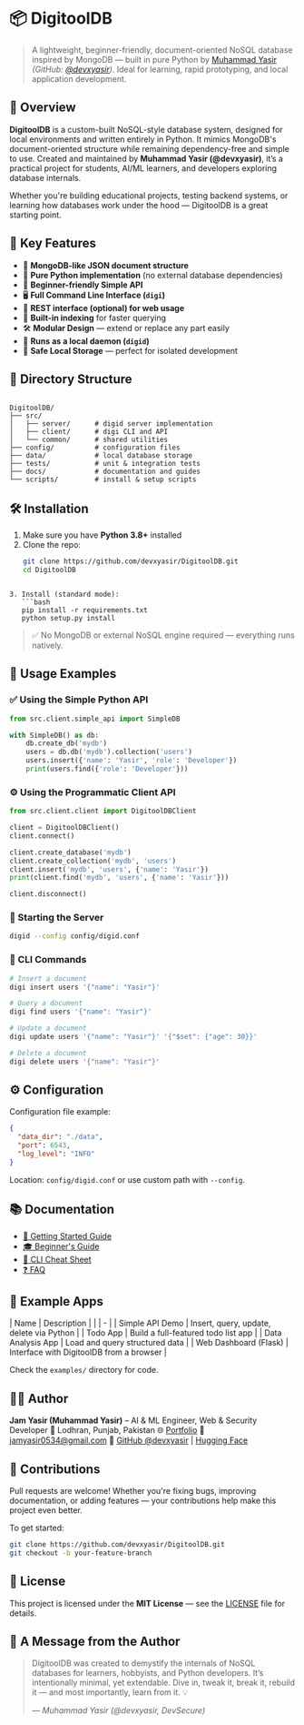 # 📦 DigitoolDB

> A lightweight, beginner-friendly, document-oriented NoSQL database inspired by MongoDB — built in pure Python by [Muhammad Yasir](https://devsecure.netlify.app) *(GitHub: [@devxyasir](https://github.com/devxyasir))*. Ideal for learning, rapid prototyping, and local application development.



## 🧠 Overview

**DigitoolDB** is a custom-built NoSQL-style database system, designed for local environments and written entirely in Python. It mimics MongoDB's document-oriented structure while remaining dependency-free and simple to use. Created and maintained by **Muhammad Yasir (@devxyasir)**, it’s a practical project for students, AI/ML learners, and developers exploring database internals.

Whether you're building educational projects, testing backend systems, or learning how databases work under the hood — DigitoolDB is a great starting point.



## 🚀 Key Features

- 📄 **MongoDB-like JSON document structure**
- 🐍 **Pure Python implementation** (no external database dependencies)
- 🧪 **Beginner-friendly Simple API**
- 🖥️ **Full Command Line Interface (`digi`)**
- 🧰 **REST interface (optional) for web usage**
- 🚀 **Built-in indexing** for faster querying
- 🛠️ **Modular Design** — extend or replace any part easily
- 💾 **Runs as a local daemon (`digid`)**
- 🔐 **Safe Local Storage** — perfect for isolated development



## 📁 Directory Structure

```

DigitoolDB/
├── src/
│   ├── server/      # digid server implementation
│   ├── client/      # digi CLI and API
│   └── common/      # shared utilities
├── config/          # configuration files
├── data/            # local database storage
├── tests/           # unit & integration tests
├── docs/            # documentation and guides
└── scripts/         # install & setup scripts

````



## 🛠 Installation

1. Make sure you have **Python 3.8+** installed
2. Clone the repo:
   ```bash
   git clone https://github.com/devxyasir/DigitoolDB.git
   cd DigitoolDB
````

3. Install (standard mode):
   ```bash
   pip install -r requirements.txt
   python setup.py install
````

> ✅ No MongoDB or external NoSQL engine required — everything runs natively.



## 🧪 Usage Examples

### ✅ Using the Simple Python API

```python
from src.client.simple_api import SimpleDB

with SimpleDB() as db:
    db.create_db('mydb')
    users = db.db('mydb').collection('users')
    users.insert({'name': 'Yasir', 'role': 'Developer'})
    print(users.find({'role': 'Developer'}))
```



### ⚙️ Using the Programmatic Client API

```python
from src.client.client import DigitoolDBClient

client = DigitoolDBClient()
client.connect()

client.create_database('mydb')
client.create_collection('mydb', 'users')
client.insert('mydb', 'users', {'name': 'Yasir'})
print(client.find('mydb', 'users', {'name': 'Yasir'}))

client.disconnect()
```



### 📡 Starting the Server

```bash
digid --config config/digid.conf
```



### 🧾 CLI Commands

```bash
# Insert a document
digi insert users '{"name": "Yasir"}'

# Query a document
digi find users '{"name": "Yasir"}'

# Update a document
digi update users '{"name": "Yasir"}' '{"$set": {"age": 30}}'

# Delete a document
digi delete users '{"name": "Yasir"}'
```



## ⚙️ Configuration

Configuration file example:

```json
{
  "data_dir": "./data",
  "port": 6543,
  "log_level": "INFO"
}
```

Location: `config/digid.conf` or use custom path with `--config`.



## 📚 Documentation

* [📘 Getting Started Guide](docs/getting_started.md)
* [🎓 Beginner's Guide](docs/beginners_guide.md)
* [📎 CLI Cheat Sheet](docs/cheat_sheet.md)
* [❓ FAQ](docs/faq.md)



## 🎉 Example Apps

| Name                  | Description                              |
|  | - |
| Simple API Demo       | Insert, query, update, delete via Python |
| Todo App              | Build a full-featured todo list app      |
| Data Analysis App     | Load and query structured data           |
| Web Dashboard (Flask) | Interface with DigitoolDB from a browser |

Check the `examples/` directory for code.



## 🧑‍💻 Author

**Jam Yasir (Muhammad Yasir)** – AI & ML Engineer, Web & Security Developer
📍 Lodhran, Punjab, Pakistan
🌐 [Portfolio](https://devsecure.netlify.app)
📧 [jamyasir0534@gmail.com](mailto:jamyasir0534@gmail.com)
🔗 [GitHub @devxyasir](https://github.com/devxyasir) | [Hugging Face](https://huggingface.co/devxyasir)



## 🤝 Contributions

Pull requests are welcome! Whether you're fixing bugs, improving documentation, or adding features — your contributions help make this project even better.

To get started:

```bash
git clone https://github.com/devxyasir/DigitoolDB.git
git checkout -b your-feature-branch
```



## 📜 License

This project is licensed under the **MIT License** — see the [LICENSE](LICENSE) file for details.



## 🙌 A Message from the Author

> DigitoolDB was created to demystify the internals of NoSQL databases for learners, hobbyists, and Python developers. It’s intentionally minimal, yet extendable. Dive in, tweak it, break it, rebuild it — and most importantly, learn from it. 💡
>
> — *Muhammad Yasir (@devxyasir, DevSecure)*
 
